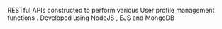 RESTful APIs constructed to perform various User profile management functions . Developed using NodeJS , EJS and MongoDB
